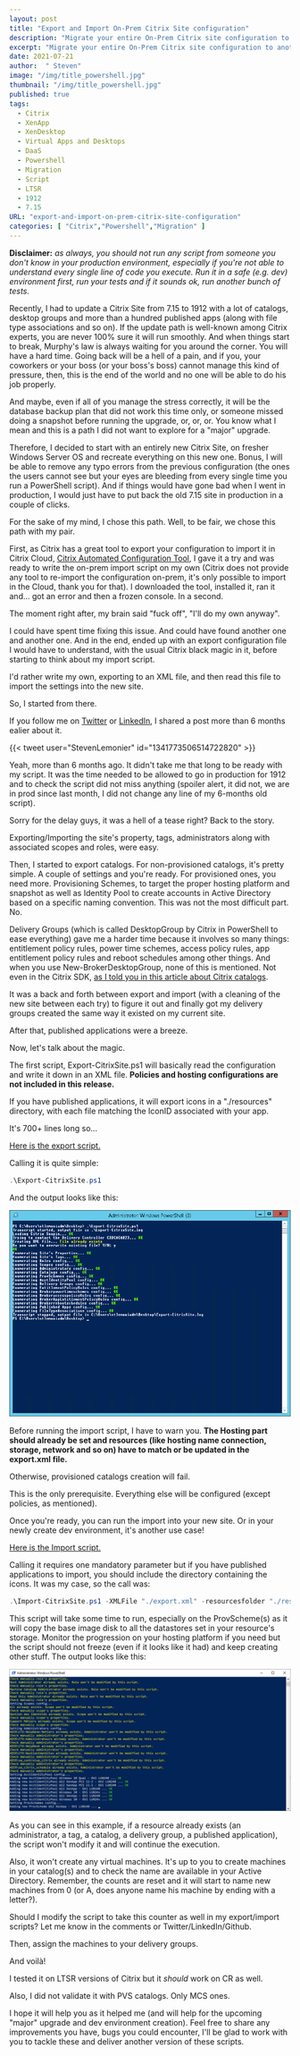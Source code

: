 ```yaml
---
layout: post
title: "Export and Import On-Prem Citrix Site configuration"
description: "Migrate your entire On-Prem Citrix site configuration to another On-Prem site to ease your upgrade or create a dev environment with these Powershell scripts."
excerpt: "Migrate your entire On-Prem Citrix site configuration to another On-Prem site to ease your upgrade or create a dev environment with these Powershell scripts."
date: 2021-07-21
author:  " Steven"
image: "/img/title_powershell.jpg"
thumbnail: "/img/title_powershell.jpg"
published: true 
tags:
  - Citrix
  - XenApp
  - XenDesktop
  - Virtual Apps and Desktops
  - DaaS
  - Powershell
  - Migration
  - Script
  - LTSR
  - 1912
  - 7.15
URL: "export-and-import-on-prem-citrix-site-configuration"
categories: [ "Citrix","Powershell","Migration" ]    
---
```


**Disclaimer:** *as always, you should not run any script from someone you don't know in your production environment, especially if you're not able to understand every single line of code you execute. Run it in a safe (e.g. dev) environment first, run your tests and if it sounds ok, run another bunch of tests.*

Recently, I had to update a Citrix Site from 7.15 to 1912 with a lot of catalogs, desktop groups and more than a hundred published apps (along with file type associations and so on). If the update path is well-known among Citrix experts, you are never 100% sure it will run smoothly. And when things start to break, Murphy's law is always waiting for you around the corner. You will have a hard time. Going back will be a hell of a pain, and if you, your coworkers or your boss (or your boss's boss) cannot manage this kind of pressure, then, this is the end of the world and no one will be able to do his job properly.

And maybe, even if all of you manage the stress correctly, it will be the database backup plan that did not work this time only, or someone missed doing a snapshot before running the upgrade, or, or, or. You know what I mean and this is a path I did not want to explore for a "major" upgrade.

Therefore, I decided to start with an entirely new Citrix Site, on fresher Windows Server OS and recreate everything on this new one. Bonus, I will be able to remove any typo errors from the previous configuration (the ones the users cannot see but your eyes are bleeding from every single time you run a PowerShell script).
And if things would have gone bad when I went in production, I would just have to put back the old 7.15 site in production in a couple of clicks.

For the sake of my mind, I chose this path. Well, to be fair, we chose this path with my pair.

First, as Citrix has a great tool to export your configuration to import it in Citrix Cloud, [Citrix Automated Configuration Tool](https://docs.citrix.com/en-us/tech-zone/learn/poc-guides/citrix-automated-configuration.html), I gave it a try and was ready to write the on-prem import script on my own (Citrix does not provide any tool to re-import the configuration on-prem, it's only possible to import in the Cloud, thank you for that). I downloaded the tool, installed it, ran it and... got an error and then a frozen console. In a second.

The moment right after, my brain said "fuck off", "I'll do my own anyway". 

I could have spent time fixing this issue. And could have found another one and another one. And in the end, ended up with an export configuration file I would have to understand, with the usual Citrix black magic in it, before starting to think about my import script.

I'd rather write my own, exporting to an XML file, and then read this file to import the settings into the new site.

So, I started from there.

If you follow me on [Twitter](https://twitter.com/StevenLemonier/) or [LinkedIn](https://www.linkedin.com/in/stevenlemonier/), I shared a post more than 6 months ealier about it.

{{< tweet user="StevenLemonier" id="1341773506514722820" >}}

Yeah, more than 6 months ago. It didn't take me that long to be ready with my script. It was the time needed to be allowed to go in production for 1912 and to check the script did not miss anything (spoiler alert, it did not, we are in prod since last month, I did not change any line of my 6-months old script).

Sorry for the delay guys, it was a hell of a tease right? Back to the story.

Exporting/Importing the site's property, tags, administrators along with associated scopes and roles, were easy.

Then, I started to export catalogs. For non-provisioned catalogs, it's pretty simple. A couple of settings and you're ready. For provisioned ones, you need more. Provisioning Schemes, to target the proper hosting platform and snapshot as well as Identity Pool to create accounts in Active Directory based on a specific naming convention. This was not the most difficult part. No.

Delivery Groups (which is called DesktopGroup by Citrix in PowerShell to ease everything) gave me a harder time because it involves so many things: entitlement policy rules, power time schemes, access policy rules, app entitlement policy rules and reboot schedules among other things. And when you use New-BrokerDesktopGroup, none of this is mentioned. Not even in the Citrix SDK, [as I told you in this article about Citrix catalogs](https://stevenlemonier.fr/how-to-create-an-mcs-catalog-in-powershell/).

It was a back and forth between export and import (with a cleaning of the new site between each try) to figure it out and finally got my delivery groups created the same way it existed on my current site.

After that, published applications were a breeze.

Now, let's talk about the magic. 

The first script, Export-CitrixSite.ps1 will basically read the configuration and write it down in an XML file. **Policies and hosting configurations are not included in this release.**

If you have published applications, it will export icons in a "./resources" directory, with each file matching the IconID associated with your app.

It's 700+ lines long so...

[Here is the export script.](https://github.com/SLemonier/Citrix-Site-Import-Export/blob/main/Export-CitrixSite.ps1)

Calling it is quite simple:

```PowerShell
.\Export-CitrixSite.ps1
```

And the output looks like this:

![Export-CitrixSite.ps1 output](export-citrixsite-output.png "Export-CitrixSite.ps1 output")

Before running the import script, I have to warn you. **The Hosting part should already be set and resources (like hosting name connection, storage, network and so on) have to match or be updated in the export.xml file.** 

Otherwise, provisioned catalogs creation will fail.

This is the only prerequisite. Everything else will be configured (except policies, as mentioned).

Once you're ready, you can run the import into your new site. Or in your newly create dev environment, it's another use case!

[Here is the Import script.](https://github.com/SLemonier/Citrix-Site-Import-Export/blob/main/Import-CitrixSite.ps1)

Calling it requires one mandatory parameter but if you have published applications to import, you should include the directory containing the icons. It was my case, so the call was:

```PowerShell
.\Import-CitrixSite.ps1 -XMLFile "./export.xml" -resourcesfolder "./resources"
```

This script will take some time to run, especially on the ProvScheme(s) as it will copy the base image disk to all the datastores set in your resource's storage. Monitor the progression on your hosting platform if you need but the script should not freeze (even if it looks like it had) and keep creating other stuff.
The output looks like this:

![Import-CitrixSite.ps1 output](import-citrixsite-output.png "Import-CitrixSite.ps1 output")

As you can see in this example, if a resource already exists (an administrator, a tag, a catalog, a delivery group, a published application), the script won't modify it and will continue the execution.

Also, it won't create any virtual machines. It's up to you to create machines in your catalog(s) and to check the name are available in your Active Directory. Remember, the counts are reset and it will start to name new machines from 0 (or A, does anyone name his machine by ending with a letter?).

Should I modify the script to take this counter as well in my export/import scripts? Let me know in the comments or Twitter/LinkedIn/Github.

Then, assign the machines to your delivery groups. 

And voilà!

I tested it on LTSR versions of Citrix but it *should* work on CR as well.

Also, I did not validate it with PVS catalogs. Only MCS ones.

I hope it will help you as it helped me (and will help for the upcoming "major" upgrade and dev environment creation). Feel free to share any improvements you have, bugs you could encounter, I'll be glad to work with you to tackle these and deliver another version of these scripts.